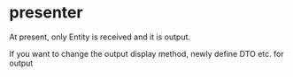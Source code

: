 # presenter

At present, only Entity is received and it is output. 

If you want to change the output display method, newly define DTO etc. for output
